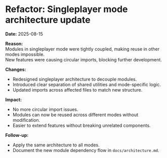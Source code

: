 # Refactor: Singleplayer mode architecture update

**Date:** 2025-08-15  

**Reason:**  
Modules in singleplayer mode were tightly coupled, making reuse in other modes impossible.  
New features were causing circular imports, blocking further development.  

**Changes:**  

- Redesigned singleplayer architecture to decouple modules.  
- Introduced clear separation of shared utilities and mode-specific logic.  
- Updated imports across affected files to match new structure.  

**Impact:**  

- No more circular import issues.  
- Modules can now be reused across different modes without modification.  
- Easier to extend features without breaking unrelated components.  

**Follow-up:**  

- Apply the same architecture to all modes.
- Document the new module dependency flow in `docs/architecture.md`.
